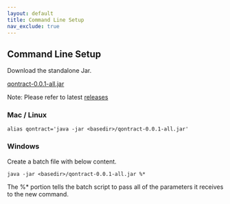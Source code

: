 ```yaml
---
layout: default
title: Command Line Setup
nav_exclude: true
---
```

Command Line Setup
------------------

Download the standalone Jar.

[qontract-0.0.1-all.jar](https://github.com/qontract/qontract/releases/download/v0.0.1/qontract-0.0.1-all.jar)

Note: Please refer to latest [releases](/releases)

### Mac / Linux

```
alias qontract='java -jar <basedir>/qontract-0.0.1-all.jar'
```

### Windows

Create a batch file with below content.

```
java -jar <basedir>/qontract-0.0.1-all.jar %*
```

The %* portion tells the batch script to pass all of the parameters it receives to the new command.
